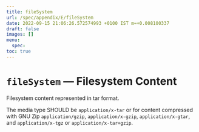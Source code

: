 ```yaml
---
title: fileSystem
url: /spec/appendix/E/fileSystem
date: 2022-09-15 21:06:26.572574993 +0100 IST m=+0.008100337
draft: false
images: []
menu:
  spec:
toc: true
---
```

# `fileSystem` &#8212; Filesystem Content

Filesystem content represented in tar format.

The media type SHOULD be `application/x-tar` or for
content compressed with GNU Zip `application/gzip`, 
`application/x-gzip`, `application/x-gtar`, and 
`application/x-tgz` or `application/x-tar+gzip`.